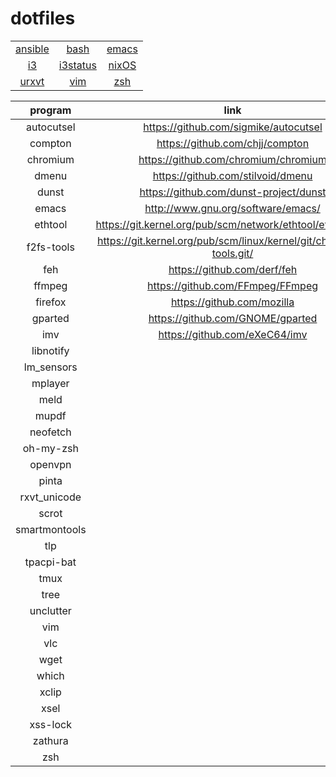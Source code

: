 # dotfiles
|   |   |   |
|:--------------:|:-----------------------------:|:--------------------------:|
| [ansible](./ansible) | [bash](./bash)          | [emacs](./emacs)           |
| [i3](./i3)           | [i3status](./i3status)  | [nixOS](./nix)             |
| [urxvt](./urxvt)     | [vim](./vim)            | [zsh](./zsh)               |

| **program**    |**link**                                                             |
|:--------------:|:-------------------------------------------------------------------:|
| autocutsel     |https://github.com/sigmike/autocutsel                                |
| compton        |https://github.com/chjj/compton                                      |
| chromium       |https://github.com/chromium/chromium                                 |
| dmenu          |https://github.com/stilvoid/dmenu                                    |
| dunst          |https://github.com/dunst-project/dunst                               |
| emacs          |http://www.gnu.org/software/emacs/                                   |
| ethtool        |https://git.kernel.org/pub/scm/network/ethtool/ethtool.git/          |
| f2fs-tools     |https://git.kernel.org/pub/scm/linux/kernel/git/chao/f2fs-tools.git/ |
| feh            |https://github.com/derf/feh                                          |
| ffmpeg         |https://github.com/FFmpeg/FFmpeg                                     |
| firefox        |https://github.com/mozilla                                           |
| gparted        |https://github.com/GNOME/gparted                                     |
| imv            |https://github.com/eXeC64/imv                                        |
| libnotify      |                                                                     |
| lm_sensors     |                                                                     |
| mplayer        |                                                                     |
| meld           |                                                                     |
| mupdf          |                                                                     |
| neofetch       |                                                                     |
| oh-my-zsh      |                                                                     |
| openvpn        |                                                                     |
| pinta          |                                                                     |
| rxvt_unicode   |                                                                     |
| scrot          |                                                                     |
| smartmontools  |                                                                     |
| tlp            |                                                                     |
| tpacpi-bat     |                                                                     |
| tmux           |                                                                     |
| tree           |                                                                     |
| unclutter      |                                                                     |
| vim            |                                                                     |
| vlc            |                                                                     |
| wget           |                                                                     |
| which          |                                                                     |
| xclip          |                                                                     |
| xsel           |                                                                     |
| xss-lock       |                                                                     |
| zathura        |                                                                     |
| zsh            |                                                                     |


